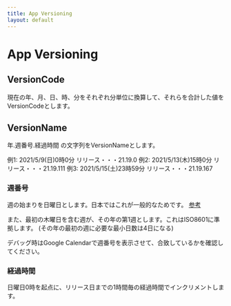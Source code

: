 ```yaml
---
title: App Versioning
layout: default
---
```


# App Versioning

## VersionCode
現在の年、月、日、時、分をそれぞれ分単位に換算して、それらを合計した値をVersionCodeとします。

## VersionName
年.週番号.経過時間 の文字列をVersionNameとします。

例1: 2021/5/9(日)0時0分 リリース・・・21.19.0
例2: 2021/5/13(木)15時0分 リリース・・・21.19.111
例3: 2021/5/15(土)23時59分 リリース・・・21.19.167

### 週番号
週の始まりを日曜日とします。日本ではこれが一般的なためです。
[参考](https://www.toishi.info/email/week_calendar_2020.html)

また、最初の木曜日を含む週が、その年の第1週とします。これはISO8601に準拠します。
(その年の最初の週に必要な最小日数は4日になる)

デバッグ時はGoogle Calendarで週番号を表示させて、合致しているかを確認してください。

### 経過時間
日曜日0時を起点に、リリース日までの1時間毎の経過時間でインクリメントします。
